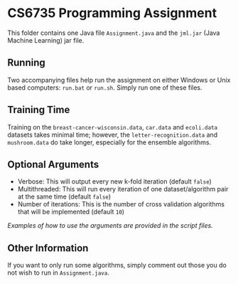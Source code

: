 # CS6735 Programming Assignment
This folder contains one Java file `Assignment.java` and the `jml.jar` (Java Machine Learning) jar file.

## Running
Two accompanying files help run the assignment on either Windows or Unix based computers: `run.bat` or `run.sh`. Simply run one of these files.

## Training Time
Training on the `breast-cancer-wisconsin.data`, `car.data` and `ecoli.data` datasets takes minimal time; however, the `letter-recognition.data` and `mushroom.data` do take longer, especially for the ensemble algorithms.

## Optional Arguments
* Verbose: This will output every new k-fold iteration (default `false`)
* Multithreaded: This will run every iteration of one dataset/algorithm pair at the same time (default `false`)
* Number of iterations: This is the number of cross validation algorithms that will be implemented (default `10`)

*Examples of how to use the arguments are provided in the script files.*

## Other Information
If you want to only run some algorithms, simply comment out those you do not wish to run in `Assignment.java`.
